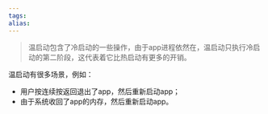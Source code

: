 ```yaml
---
tags: 
alias:
---
```

> 温启动包含了冷启动的一些操作，由于app进程依然在，温启动只执行冷启动的第二阶段，这代表着它比热启动有更多的开销。

温启动有很多场景，例如：

-   用户按连续按返回退出了app，然后重新启动app；
-   由于系统收回了app的内存，然后重新启动app。